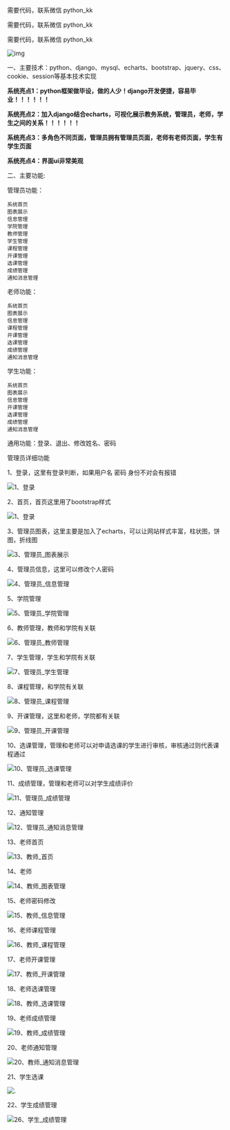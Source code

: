 需要代码，联系微信 python_kk

需要代码，联系微信 python_kk

需要代码，联系微信 python_kk

![img](./200.png)



一、主要技术：python、django、mysql、echarts、bootstrap、jquery、css、cookie、session等基本技术实现

**系统亮点1：python框架做毕设，做的人少！django开发便捷，容易毕业！！！！！！**

**系统亮点2：加入django结合echarts，可视化展示教务系统，管理员，老师，学生之间的关系！！！！！！**

**系统亮点3：多角色不同页面，管理员拥有管理员页面，老师有老师页面，学生有学生页面**

**系统亮点4：界面ui非常美观**


 二、主要功能:

管理员功能：

```
系统首页
图表展示
信息管理
学院管理
教师管理
学生管理
课程管理
开课管理
选课管理
成绩管理
通知消息管理
```



老师功能：

```
系统首页
图表展示
信息管理
课程管理
开课管理
选课管理
成绩管理
通知消息管理
```



学生功能：

```
系统首页
图表展示
信息管理
开课管理
选课管理
成绩管理
通知消息管理
```



通用功能：登录、退出、修改姓名、密码



管理员详细功能

1、登录，这里有登录判断，如果用户名 密码 身份不对会有报错

![1、登录](./1、登录.png)



2、首页，首页这里用了bootstrap样式

![1、登录](./2、管理员_首页.png)

3、管理员图表，这里主要是加入了echarts，可以让网站样式丰富，柱状图，饼图，折线图

![3、管理员_图表展示](./3、管理员_图表展示.png)

4、管理员信息，这里可以修改个人密码

![4、管理员_信息管理](./4、管理员_信息管理.png)



5、学院管理

![5、管理员_学院管理](./5、管理员_学院管理.png)



6、教师管理，教师和学院有关联

![6、管理员_教师管理](./6、管理员_教师管理.png)



7、学生管理，学生和学院有关联

![7、管理员_学生管理](./7、管理员_学生管理.png)



8、课程管理，和学院有关联

![8、管理员_课程管理](./8、管理员_课程管理.png)



9、开课管理，这里和老师，学院都有关联

![9、管理员_开课管理](./9、管理员_开课管理.png)



10、选课管理，管理和老师可以对申请选课的学生进行审核，审核通过则代表课程通过

![10、管理员_选课管理](./10、管理员_选课管理.png)



11、成绩管理，管理和老师可以对学生成绩评价

![11、管理员_成绩管理](./11、管理员_成绩管理.png)



12、通知管理

![12、管理员_通知消息管理](./12、管理员_通知消息管理.png)

13、老师首页

![13、教师_首页](./13、教师_首页.png)

14、老师

![14、教师_图表管理](./14、教师_图表管理.png)



15、老师密码修改

![15、教师_信息管理](./15、教师_信息管理.png)



16、老师课程管理

![16、教师_课程管理](./16、教师_课程管理.png)



17、老师开课管理

![17、教师_开课管理](./17、教师_开课管理.png)



18、老师选课管理

![18、教师_选课管理](./18、教师_选课管理.png)



19、老师成绩管理

![19、教师_成绩管理](./19、教师_成绩管理.png)



20、老师通知管理

![20、教师_通知消息管理](./20、教师_通知消息管理.png)

21、学生选课

![.](./25、学生_选课管理.png)



22、学生成绩管理

![26、学生_成绩管理](./26、学生_成绩管理.png)
